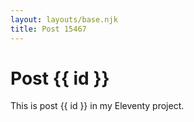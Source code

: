 ```yaml
---
layout: layouts/base.njk
title: Post 15467
---
```


# Post {{ id }}

This is post {{ id }} in my Eleventy project.
